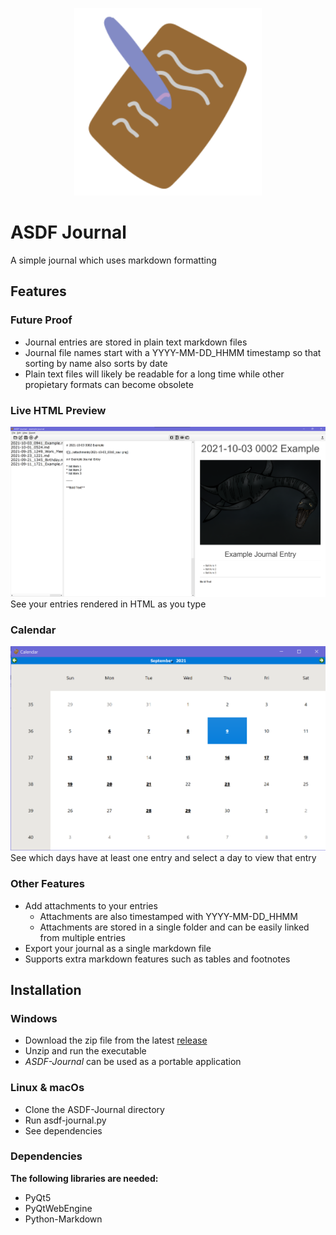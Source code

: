 <p align="center">
  <img width="300" src="ASDF-Journal\Resources\Icons\journal-icon.png">
</p>

# ASDF Journal
A simple journal which uses markdown formatting

## Features

### Future Proof

* Journal entries are stored in plain text markdown files
* Journal file names start with a YYYY-MM-DD_HHMM timestamp so that sorting by name also sorts by date
* Plain text files will likely be readable for a long time while other propietary formats can become obsolete

### Live HTML Preview

![screenshot](Screenshots/Screenshot1.png)
See your entries rendered in HTML as you type

### Calendar

![screenshot](Screenshots/Screenshot2.png)
See which days have at least one entry and select a day to view that entry

### Other Features

* Add attachments to your entries
  * Attachments are also timestamped with YYYY-MM-DD_HHMM
  * Attachments are stored in a single folder and can be easily linked from multiple entries
* Export your journal as a single markdown file
* Supports extra markdown features such as tables and footnotes

## Installation

### Windows

* Download the zip file from the latest [release](https://github.com/Rohitjagan/ASDF-Journal/releases)
* Unzip and run the executable
* *ASDF-Journal* can be used as a portable application

### Linux & macOs

* Clone the ASDF-Journal directory
* Run asdf-journal.py
* See dependencies

### Dependencies

**The following libraries are needed:**

* PyQt5
* PyQtWebEngine
* Python-Markdown
